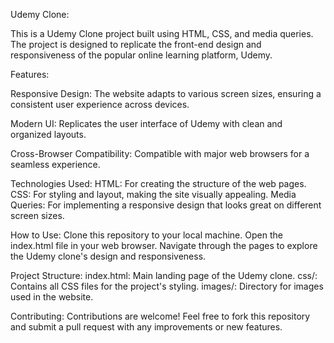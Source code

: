 Udemy Clone:

This is a Udemy Clone project built using HTML, CSS, and media queries. The project is designed to replicate the front-end design and responsiveness of the popular online learning platform, Udemy.

Features:

Responsive Design: The website adapts to various screen sizes, ensuring a consistent user experience across devices.

Modern UI: Replicates the user interface of Udemy with clean and organized layouts.

Cross-Browser Compatibility: Compatible with major web browsers for a seamless experience.

Technologies Used:
HTML: For creating the structure of the web pages.
CSS: For styling and layout, making the site visually appealing.
Media Queries: For implementing a responsive design that looks great on different screen sizes.

How to Use:
Clone this repository to your local machine.
Open the index.html file in your web browser.
Navigate through the pages to explore the Udemy clone's design and responsiveness.

Project Structure:
index.html: Main landing page of the Udemy clone.
css/: Contains all CSS files for the project's styling.
images/: Directory for images used in the website.

Contributing:
Contributions are welcome! Feel free to fork this repository and submit a pull request with any improvements or new features.
